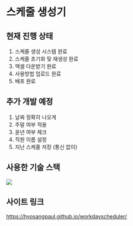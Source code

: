 # 스케줄 생성기

## 현재 진행 상태
1. 스케줄 생성 시스템 완료
2. 스케줄 초기화 및 재생성 완료
3. 엑셀 다운받기 완료
4. 사용방법 업로드 완료
5. 배포 완료

## 추가 개발 예정
1. 날짜 정확히 나오게
2. 주말 여부 적용
3. 윤년 여부 체크
4. 직원 이름 설정
5. 지난 스케줄 저장 (통신 없이)

## 사용한 기술 스택
<img src="https://img.shields.io/badge/react-61DAFB?style=for-the-badge&logo=react&logoColor=black"> 

## 사이트 링크
https://hyosangpaul.github.io/workdayscheduler/
